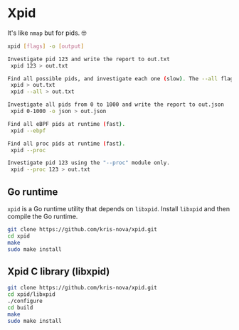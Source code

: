 # Xpid

It's like `nmap` but for pids. 🤓

```bash
xpid [flags] -o [output]

Investigate pid 123 and write the report to out.txt
 xpid 123 > out.txt

Find all possible pids, and investigate each one (slow). The --all flag is default.
 xpid > out.txt 
 xpid --all > out.txt

Investigate all pids from 0 to 1000 and write the report to out.json
 xpid 0-1000 -o json > out.json

Find all eBPF pids at runtime (fast).
 xpid --ebpf

Find all proc pids at runtime (fast).
 xpid --proc

Investigate pid 123 using the "--proc" module only.
 xpid --proc 123 > out.txt
```

## Go runtime

`xpid` is a Go runtime utility that depends on `libxpid`.
Install `libxpid` and then compile the Go runtime.

```bash
git clone https://github.com/kris-nova/xpid.git
cd xpid
make
sudo make install
```

## Xpid C library (libxpid)

```bash 
git clone https://github.com/kris-nova/xpid.git
cd xpid/libxpid
./configure
cd build
make
sudo make install
```

